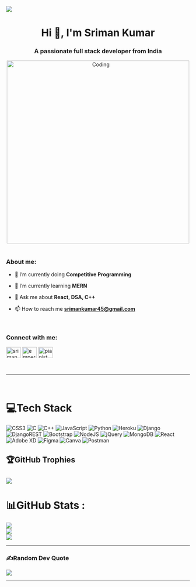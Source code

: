 [![](https://visitcount.itsvg.in/api?id=sriman01&icon=0&color=0)](https://visitcount.itsvg.in)
<br>
---
<h1 align="center">Hi 👋, I'm Sriman Kumar</h1>
<h3 align="center">A passionate full stack developer from India</h3>

<div align="center"><img align="center" alt="Coding" width="500" src="https://cdn.dribbble.com/users/1235346/screenshots/3252385/job.gif"></div>
<br>


<h3 align="left">About me:</h3>

- 🔭 I’m currently doing **Competitive Programming**

- 🌱 I’m currently learning **MERN**

- 💬 Ask me about **React, DSA, C++**

- 📫 How to reach me **srimankumar45@gmail.com**

<br>

<h3 align="left">Connect with me:</h3>
<p align="left">
<a href="https://www.leetcode.com/sriman45" target="blank"><img align="center" src="https://raw.githubusercontent.com/rahuldkjain/github-profile-readme-generator/master/src/images/icons/Social/leet-code.svg" alt="sriman45" height="30" width="40" /></a>
<a href="https://www.linkedin.com/in/sriman-kumar-68a23123b/" target="blank"><img align="center" src="https://raw.githubusercontent.com/rahuldkjain/github-profile-readme-generator/master/src/images/icons/Social/linked-in-alt.svg" alt="emperoryp" height="30" width="40" /></a>
 <a href="https://www.instagram.com/_sriman__01/" target="blank"><img align="center" src="https://raw.githubusercontent.com/rahuldkjain/github-profile-readme-generator/master/src/images/icons/Social/instagram.svg" alt="pianist_yp" height="30" width="40" /></a>
</p>
<br>

---

<br>

# 💻Tech Stack
![CSS3](https://img.shields.io/badge/css3-%231572B6.svg?style=for-the-badge&logo=css3&logoColor=white) ![C](https://img.shields.io/badge/c-%2300599C.svg?style=for-the-badge&logo=c&logoColor=white) ![C++](https://img.shields.io/badge/c++-%2300599C.svg?style=for-the-badge&logo=c%2B%2B&logoColor=white) ![JavaScript](https://img.shields.io/badge/javascript-%23323330.svg?style=for-the-badge&logo=javascript&logoColor=%23F7DF1E) ![Python](https://img.shields.io/badge/python-3670A0?style=for-the-badge&logo=python&logoColor=ffdd54) ![Heroku](https://img.shields.io/badge/heroku-%23430098.svg?style=for-the-badge&logo=heroku&logoColor=white) ![Django](https://img.shields.io/badge/django-%23092E20.svg?style=for-the-badge&logo=django&logoColor=white) ![DjangoREST](https://img.shields.io/badge/DJANGO-REST-ff1709?style=for-the-badge&logo=django&logoColor=white&color=ff1709&labelColor=gray) ![Bootstrap](https://img.shields.io/badge/bootstrap-%23563D7C.svg?style=for-the-badge&logo=bootstrap&logoColor=white) ![NodeJS](https://img.shields.io/badge/node.js-6DA55F?style=for-the-badge&logo=node.js&logoColor=white) ![jQuery](https://img.shields.io/badge/jquery-%230769AD.svg?style=for-the-badge&logo=jquery&logoColor=white) ![MongoDB](https://img.shields.io/badge/MongoDB-%234ea94b.svg?style=for-the-badge&logo=mongodb&logoColor=white) ![React](https://img.shields.io/badge/react-%2320232a.svg?style=for-the-badge&logo=react&logoColor=%2361DAFB) ![Adobe XD](https://img.shields.io/badge/Adobe%20XD-470137?style=for-the-badge&logo=Adobe%20XD&logoColor=#FF61F6) 	![Figma](https://img.shields.io/badge/figma-%23F24E1E.svg?style=for-the-badge&logo=figma&logoColor=white) ![Canva](https://img.shields.io/badge/Canva-%2300C4CC.svg?style=for-the-badge&logo=Canva&logoColor=white) ![Postman](https://img.shields.io/badge/Postman-FF6C37?style=for-the-badge&logo=postman&logoColor=white)

## 🏆GitHub Trophies
![](https://github-profile-trophy.vercel.app/?username=sriman01&theme=radical&no-frame=false&no-bg=false&margin-w=4)
---
# 📊GitHub Stats :
![](https://github-readme-stats.vercel.app/api/top-langs/?username=sriman01&theme=radical&hide_border=false&include_all_commits=false&count_private=false&layout=compact)
<br>
![](https://github-readme-stats.vercel.app/api?username=sriman01&theme=radical&hide_border=false&include_all_commits=false&count_private=false)<br/>
![](https://github-readme-streak-stats.herokuapp.com/?user=sriman01&theme=radical&hide_border=false)<br/>

---

### ✍️Random Dev Quote
![](https://quotes-github-readme.vercel.app/api?type=horizontal&theme=dark)

---

